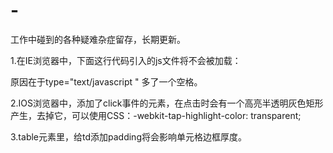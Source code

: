 # -
工作中碰到的各种疑难杂症留存，长期更新。


1.在IE浏览器中，下面这行代码引入的js文件将不会被加载：
<script type="text/javascript " src="../js/jquery-ui.min.js"></script> 
原因在于type="text/javascript " 多了一个空格。

2.IOS浏览器中，添加了click事件的元素，在点击时会有一个高亮半透明灰色矩形产生，去掉它，可以使用CSS：-webkit-tap-highlight-color: transparent;

3.table元素里，给td添加padding将会影响单元格边框厚度。


